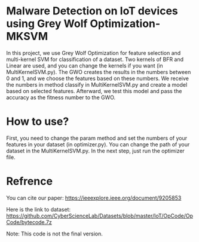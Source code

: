 # Malware Detection on IoT devices using Grey Wolf Optimization-MKSVM
In this project, we use Grey Wolf Optimization for feature selection and multi-kernel SVM for classification of a dataset. Two kernels of BFR and Linear are used, and you can change the kernels if you want (in MultiKernelSVM.py). The GWO creates the results in the numbers between 0 and 1, and we choose the features based on these numbers. We receive the numbers in method classify in MultiKernelSVM.py and create a model based on selected features. Afterward, we test this model and pass the accuracy as the fitness number to the GWO.

# How to use?
First, you need to change the param method and set the numbers of your features in your dataset (in optimizer.py). You can change the path of your dataset in the MultiKernelSVM.py.  In the next step, just run the optimizer file.

# Refrence
You can cite our paper:
https://ieeexplore.ieee.org/document/9205853

Here is the link to dataset:
https://github.com/CyberScienceLab/Datasets/blob/master/IoT/OpCode/OpCode/bytecode.7z

Note: This code is not the final version.
